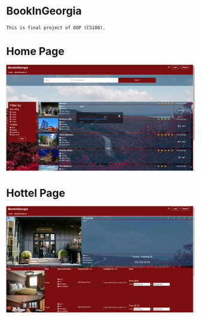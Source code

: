 # BookInGeorgia
	This is final project of OOP (CS108).
# Home Page
<img src="Photo of web/1.png" width=960>

# Hottel Page
<img src="Photo of web/3.png" width=960>
